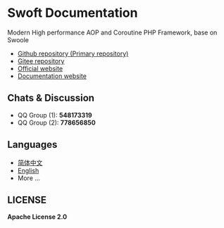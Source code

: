 # Swoft Documentation

Modern High performance AOP and Coroutine PHP Framework, base on Swoole 

- [Github repository (Primary repository)](https://github.com/swoft-cloud/swoft)
- [Gitee repository](https://gitee.com/swoft/swoft)
- [Official website](https://www.swoft.org/)
- [Documentation website](https://doc.swoft.org/)

## Chats & Discussion

- QQ Group (1): **548173319**
- QQ Group (2): **778656850**

## Languages

- [简体中文](./zh-CN)
- [English](./en)
- More ...

## LICENSE

**Apache License 2.0**


